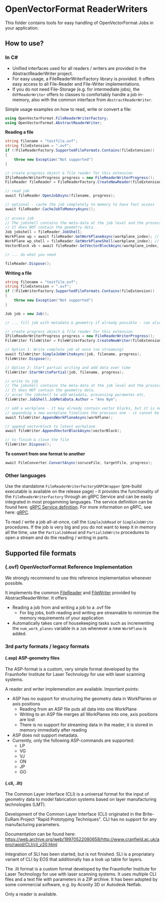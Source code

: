 # OpenVectorFormat ReaderWriters

This folder contains tools for easy handling of OpenVectorFormat Jobs in your application.

## How to use?

### In C#

* Unified interfaces used for all readers / writers are provided in the AbstractReaderWriter project.
* For easy usage, a FileReaderWriterFactory library is provided. It offers easy access to all File-Reader and File-Writer implementations.
* If you do not need File-Storage (e.g. for intermediate jobs), the `OVFReaderWriter` offers to classes to comfortably handle a job in-memory, also with the common interface from `AbstractReaderWriter`.

Simple usage examples on how to read, write or convert a file:

```c#
using OpenVectorFormat.FileReaderWriterFactory;
using OpenVectorFormat.AbstractReaderWriter;
```

**Reading a file**
```c#
string filename = "testfile.ovf";
string fileExtension = ".ovf";
if (!FileReaderFactory.SupportedFileFormats.Contains(fileExtension))
{
    throw new Exception("Not supported")
}

// create progress object & file reader for this extension
IFileReaderWriterProgress progress = new FileReaderWriterProgress();
FileReader fileReader = FileReaderFactory.CreateNewReader(fileExtension);

// read job
await fileReader.OpenJobAsync(filename, progress);

// optional - cache the job completely to memory to have fast access
await fileReader.CacheJobToMemoryAsync();
    
// access job
// The jobshell contains the meta-data at the job level and the processing parameters.
// It does NOT contain the geometry data.
Job jobshell = fileReader.JobShell;
WorkPlane wp = await fileReader.GetWorkPlaneAsync(workplane_index); // get a complete workplane with geometry data
WorkPlane wp_shell = fileReader.GetWorkPlaneShell(workplane_index); // get a workplane without geometry data, just metadata
VectorBlock vb = await fileReader.GetVectorBlockAsync(workplane_index, vectorblock_index) // get a complete vectorblock, with geometry data

// ... do what you need

fileReader.Dispose();
```

**Writing a file**
```c#
string filename = "testfile.ovf";
string fileExtension = ".ovf";
if (!FileWriterFactory.SupportedFileFormats.Contains(fileExtension))
{
    throw new Exception("Not supported")
}

Job job = new Job();

// ... fill job with metadata & geometry if already possible - can also be done later on

// create progress object & file reader for this extension
IFileReaderWriterProgress progress = new FileReaderWriterProgress();
FileWriter fileWriter = FileWriterFactory.CreateNewWriter(fileExtension);

// Option 1: Write complete job at once (no streaming)
await fileWriter.SimpleJobWriteAsync(job, filename, progress);
fileWriter.Dispose();

// Option 2: Start partial writing and add data over time
fileWriter.StartWritePartial(job, filename, progress);

// write to job
// The jobshell contains the meta-data at the job level and the processing parameters.
// It does NOT contain the geometry data.
// acces the jobshell to add metadata, processing parametes etc.
fileWriter.JobShell.JobMetaData.Author = "Ano Nym";

// add a workplane - it may already contain vector blocks, but it is not required. more blocks can be added later.
// appending a new workplane finalizes the previous one - it cannot be altered anymore.
await fileWriter.AppendWorkPlaneAsync(workPlane);

// append vectorblock to latest workplane
await fileWriter.AppendVectorBlockAsync(vectorBlock);

// to finish & close the file
fileWriter.Dispose();
```

**To convert from one format to another**
```c#
await FileConverter.ConvertAsync(soruceFile, targetFile, progress); 
```


### Other languages
Use the standalone `FileReaderWriterFactoryGRPCWrapper` (pre-build executable is available on the release page) - it provides the functionality of the `FileReaderWriterFactory` through an gRPC Service and can be easily integrated in most progamming languages. The service definition can be found here: [gRPC Service definition](AbstractReaderWriter/grpc_reader_writer_interface.proto). For more information on gRPC, see here: [gRPC](https://grpc.io/).

To read / write a job all-at-once, call the `SimpleJobRead` or `SimpleJobWrite` procedures.
If the job is very big and you do not want to keep it in memory all the time, use the `PartialJobRead` and `PartialJobWrite` procedures to open a stream and do the reading / writing in parts.

## Supported file formats
### (.ovf) OpenVectorFormat Reference Implementation
We strongly recommend to use this reference implementation whenever possible.

It implements the common [FileReader](AbstractReaderWriter/FileReader.cs) and [FileWriter](AbstractReaderWriter/FileWriter.cs) provided by AbstractReaderWriter.
It offers
* Reading a job from and writing a job to a .ovf file
  * For big jobs, both reading and writing are streamable to minimize the memory requirements of your application
* Automatically takes care of housekeeping tasks such as incrementing the `num_work_planes` variable in a `Job` whenever a new `WorkPlane` is added.

### 3rd party formats / legacy formats
#### (.asp) ASP-geometry files
The ASP-format is a custom, very simple format developed by the Fraunhofer Institute for Laser Technology for use with laser scanning systems.

A reader and writer implemenation are available.
Important points:
* ASP has no support for structuring the geometry data in WorkPlanes or axis positions
  * Reading from an ASP file puts all data into one WorkPlane
  * Writing to an ASP file merges  all WorkPlanes into one, axis positions are lost
  * There is no support for streaming data in the reader, it is stored in memory immediatly after reading
* ASP does not support metadata. 
* Currently, only the following ASP-commands are supported:
  * LP
  * VG
  * VJ
  * ON
  * JP
  * GO

#### (.cli, .ilt)
The Common Layer Interface (CLI) is a universal format for the input of geometry data to model fabrication systems based on layer manufacturing technologies (LMT).

Development of the Common Layer Interface (CLI) originated in the Brite-EuRam Project "Rapid Prototyping Techniques". CLI has no support for any manufacturing parameters.

Documentation can be found here: https://web.archive.org/web/19970522080658/http://www.cranfield.ac.uk/aero/rapid/CLI/cli_v20.html

Integration of SLI has been started, but is not finished. SLI is a propriatary variant of CLI by EOS that additionally has a look up table for layers.

The .ilt format is a custom format developed by the Fraunhofer Institute for Laser Technology for use with laser scanning systems. It uses multiple CLI files and a text file with parameters in a ZIP archive.
It has been adopted by some commercial software, e.g. by Aconity 3D or Autodesk Netfab.

Only a reader is available.
